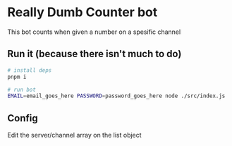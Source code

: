 # Really Dumb Counter bot

This bot counts when given a number on a spesific channel

## Run it (because there isn't much to do)

```bash
# install deps
pnpm i

# run bot
EMAIL=email_goes_here PASSWORD=password_goes_here node ./src/index.js
```

## Config

Edit the server/channel array on the list object
